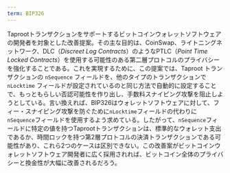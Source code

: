 ```yaml
---
term: BIP326
---
```

Taprootトランザクションをサポートするビットコインウォレットソフトウェアの開発者を対象とした改善提案。その主な目的は、CoinSwap、ライトニングネットワーク、DLC（*Discreet Log Contracts*）のようなPTLC（*Point Time Locked Contracts*）を使用する可能性のある第二層プロトコルのプライバシーを強化することである。これを実現するために、この提案では、Taproot トランザクションの `nSequence` フィールドを、他のタイプのトランザクションで `nLocktime` フィールドが設定されているのと同じ方法で自動的に設定することで、もっともらしい否認可能性を作り出し、手数料スナイピング攻撃を阻止しようとしている。言い換えれば、BIP326はウォレットソフトウェアに対して、フィー・スナイピング攻撃を防ぐために`nLocktime`フィールドの代わりに`nSequence`フィールドを使用するよう求めている。したがって、`nSequence`フィールドに特定の値を持つTaprootトランザクションは、標準的なウォレット支出であるか、時間ロックを持つ第2層プロトコルの決済トランザクションである可能性があり、これら2つのケースは区別できない。この改善案がビットコインウォレットソフトウェア開発者に広く採用されれば、ビットコイン全体のプライバシーと換金性が大幅に改善されるだろう。